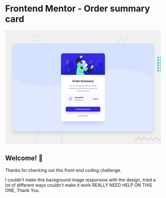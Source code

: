 # Frontend Mentor - Order summary card

![Design preview for the Order summary card coding challenge](./design/desktop-preview.jpg)

## Welcome! 👋

Thanks for checking out this front-end coding challenge.

I couldn't make this background image responsive with the design, tried a lot of different ways couldn't make it work REALLY NEED HELP ON THIS ONE, Thank You.